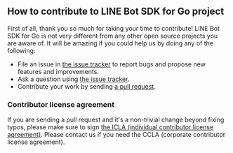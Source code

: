 ## How to contribute to LINE Bot SDK for Go project

First of all, thank you so much for taking your time to contribute! LINE Bot SDK for Go is not very different from any other open
source projects you are aware of. It will be amazing if you could help us by doing any of the following:

- File an issue in [the issue tracker](https://github.com/line/line-bot-sdk-go/issues) to report bugs and propose new features and
  improvements.
- Ask a question using [the issue tracker](https://github.com/line/line-bot-sdk-go/issues).
- Contribute your work by sending [a pull request](https://github.com/line/line-bot-sdk-go/pulls).

### Contributor license agreement

If you are sending a pull request and it's a non-trivial change beyond fixing typos, please make sure to sign
[the ICLA (individual contributor license agreement)](https://feedback.line.me/enquete/public/919-h9Yqmr1u). Please
contact us if you need the CCLA (corporate contributor license agreement).
